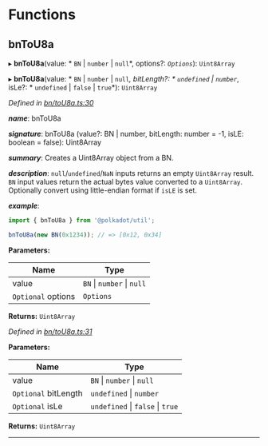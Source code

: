 

# Functions

<a id="bntou8a"></a>

##  bnToU8a

▸ **bnToU8a**(value: * `BN` &#124; `number` &#124; `null`*, options?: *`Options`*): `Uint8Array`

▸ **bnToU8a**(value: * `BN` &#124; `number` &#124; `null`*, bitLength?: * `undefined` &#124; `number`*, isLe?: * `undefined` &#124; `false` &#124; `true`*): `Uint8Array`

*Defined in [bn/toU8a.ts:30](https://github.com/polkadot-js/common/blob/5585a16/packages/util/src/bn/toU8a.ts#L30)*

*__name__*: bnToU8a

*__signature__*: bnToU8a (value?: BN | number, bitLength: number = -1, isLE: boolean = false): Uint8Array

*__summary__*: Creates a Uint8Array object from a BN.

*__description__*: `null`/`undefined`/`NaN` inputs returns an empty `Uint8Array` result. `BN` input values return the actual bytes value converted to a `Uint8Array`. Optionally convert using little-endian format if `isLE` is set.

*__example__*:   

```javascript
import { bnToU8a } from '@polkadot/util';

bnToU8a(new BN(0x1234)); // => [0x12, 0x34]
```

**Parameters:**

| Name | Type |
| ------ | ------ |
| value |  `BN` &#124; `number` &#124; `null`|
| `Optional` options | `Options` |

**Returns:** `Uint8Array`

*Defined in [bn/toU8a.ts:31](https://github.com/polkadot-js/common/blob/5585a16/packages/util/src/bn/toU8a.ts#L31)*

**Parameters:**

| Name | Type |
| ------ | ------ |
| value |  `BN` &#124; `number` &#124; `null`|
| `Optional` bitLength |  `undefined` &#124; `number`|
| `Optional` isLe |  `undefined` &#124; `false` &#124; `true`|

**Returns:** `Uint8Array`

___

